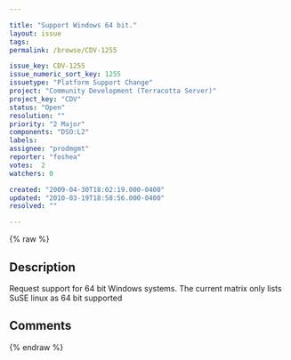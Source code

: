 ```yaml
---

title: "Support Windows 64 bit."
layout: issue
tags: 
permalink: /browse/CDV-1255

issue_key: CDV-1255
issue_numeric_sort_key: 1255
issuetype: "Platform Support Change"
project: "Community Development (Terracotta Server)"
project_key: "CDV"
status: "Open"
resolution: ""
priority: "2 Major"
components: "DSO:L2"
labels: 
assignee: "prodmgmt"
reporter: "foshea"
votes:  2
watchers: 0

created: "2009-04-30T18:02:19.000-0400"
updated: "2010-03-19T18:58:56.000-0400"
resolved: ""

---
```




{% raw %}



## Description

<div markdown="1" class="description">

Request support for 64 bit Windows systems.
The current matrix only lists SuSE linux as 64 bit supported

</div>

## Comments



{% endraw %}
